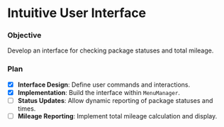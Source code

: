 # Intuitive User Interface

### Objective
Develop an interface for checking package statuses and total mileage.

### Plan
- [x] **Interface Design**: Define user commands and interactions.
- [x] **Implementation**: Build the interface within `MenuManager`.
- [ ] **Status Updates**: Allow dynamic reporting of package statuses and times.
- [ ] **Mileage Reporting**: Implement total mileage calculation and display.